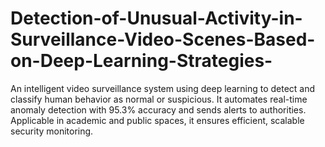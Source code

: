 # Detection-of-Unusual-Activity-in-Surveillance-Video-Scenes-Based-on-Deep-Learning-Strategies-
An intelligent video surveillance system using deep learning to detect and classify human behavior as normal or suspicious. It automates real-time anomaly detection with 95.3% accuracy and sends alerts to authorities. Applicable in academic and public spaces, it ensures efficient, scalable security monitoring.

